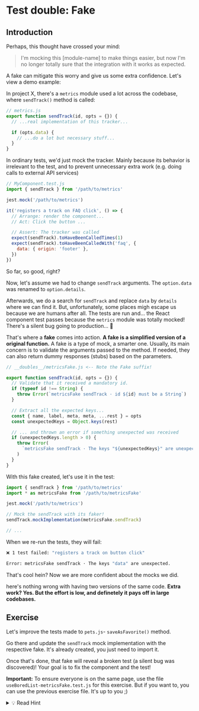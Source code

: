 # Test double: Fake

## Introduction

Perhaps, this thought have crossed your mind:

> I'm mocking this [module-name] to make things easier, but now I'm no longer totally sure that the integration with it works as expected.

A fake can mitigate this worry and give us some extra confidence. Let's view a demo example:

In project X, there's a `metrics` module used a lot across the codebase, where `sendTrack()` method is called:

```js
// metrics.js
export function sendTrack(id, opts = {}) {
  // ...real implementation of this tracker...

  if (opts.data) {
    // ...do a lot but necessary stuff...
  }
}
```

In ordinary tests, we'd just mock the tracker. Mainly because its behavior is irrelevant to the test, and to prevent unnecessary extra work (e.g. doing calls to external API services)

```js
// MyComponent.test.js
import { sendTrack } from '/path/to/metrics'

jest.mock('/path/to/metrics')

it('registers a track on FAQ click', () => {
  // Arrange: render the component...
  // Act: Click the button ...

  // Assert: The tracker was called
  expect(sendTrack).toHaveBeenCalledTimes(1)
  expect(sendTrack).toHaveBeenCalledWith('faq', {
    data: { origin: 'footer' },
  })
})
```

So far, so good, right?

Now, let's assume we had to change `sendTrack` arguments. The `option.data` was renamed to `option.details`.

Afterwards, we do a search for `sendTrack` and replace `data` by `details` where we can find it. But, unfortunately, some places migh escape us because we are humans after all. The tests are run and... the React component test passes because the `metrics` module was totally mocked! There's a silent bug going to production... 🐛

That's where a **fake** comes into action. **A fake is a simplified version of a original function.** A fake is a type of mock, a smarter one. Usually, its main concern is to validate the arguments passed to the method. If needed, they can also return dummy responses (stubs) based on the parameters.

```js
// __doubles__/metricsFake.js <-- Note the Fake suffix!

export function sendTrack(id, opts = {}) {
  // Validate that it received a mandatory id.
  if (typeof id !== String) {
    throw Error(`metricsFake sendTrack · id ${id} must be a String`)
  }

  // Extract all the expected keys...
  const { name, label, meta, meta, ...rest } = opts
  const unexpectedKeys = Object.keys(rest)

  // ... and thrown an error if something unexpected was received
  if (unexpectedKeys.length > 0) {
    throw Error(
      `metricsFake sendTrack · The keys "${unexpectedKeys}" are unexpected.`
    )
  }
}
```

With this fake created, let's use it in the test:

```js
import { sendTrack } from '/path/to/metrics'
import * as metricsFake from '/path/to/metricsFake'

jest.mock('/path/to/metrics')

// Mock the sendTrack with its faker!
sendTrack.mockImplementation(metricsFake.sendTrack)

// ...
```

When we re-run the tests, they will fail:

```bash
❌ 1 test failed: "registers a track on button click"

Error: metricsFake sendTrack · The keys "data" are unexpected.
```

That's cool hein? Now we are more confident about the mocks we did.

here's nothing wrong with having two versions of the same code. **Extra work? Yes. But the effort is low, and definetely it pays off in large codebases.**

## Exercise

Let's improve the tests made to `pets.js`- `saveAsFavorite()` method.

Go there and update the `sendTrack` mock implementation with the respective fake. It's already created, you just need to import it.

Once that's done, that fake will reveal a broken test (a silent bug was discovered)! Your goal is to fix the component and the test!

**Important:** To ensure everyone is on the same page, use the file `useBoredList-metricsFake.test.js` for this exercise. But if you want to, you can use the previous exercise file. It's up to you ;)

<details>
  <summary>💡 Read Hint </summary>

Don't you know how to fix the bug? Go check `sendTrack` source code. You'll notice that it's expecting the key `special`. However, the component is sending a slightly different key. A typo needs to be fixed.

</details>
